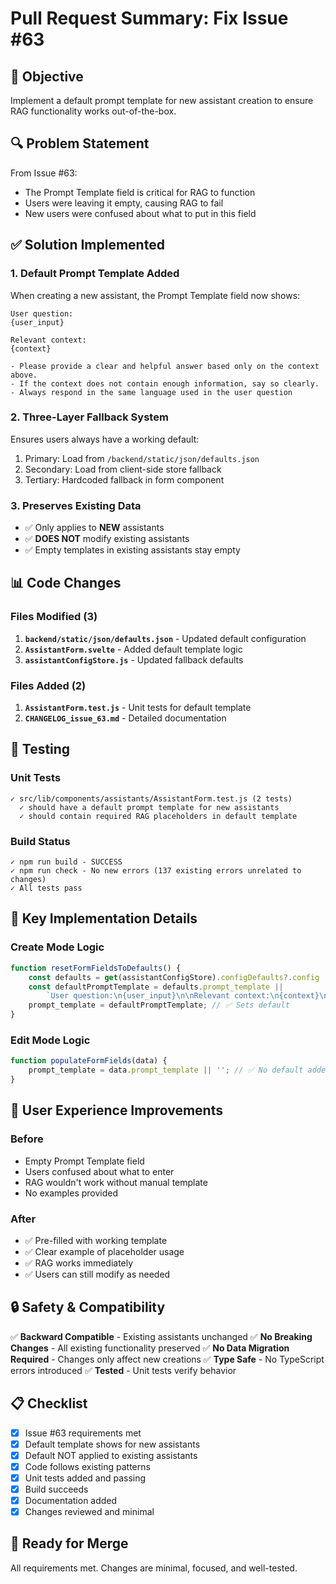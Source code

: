 # Pull Request Summary: Fix Issue #63

## 🎯 Objective
Implement a default prompt template for new assistant creation to ensure RAG functionality works out-of-the-box.

## 🔍 Problem Statement
From Issue #63:
- The Prompt Template field is critical for RAG to function
- Users were leaving it empty, causing RAG to fail
- New users were confused about what to put in this field

## ✅ Solution Implemented

### 1. **Default Prompt Template Added**
When creating a new assistant, the Prompt Template field now shows:
```
User question:
{user_input}

Relevant context:
{context}

- Please provide a clear and helpful answer based only on the context above.
- If the context does not contain enough information, say so clearly.
- Always respond in the same language used in the user question
```

### 2. **Three-Layer Fallback System**
Ensures users always have a working default:
1. Primary: Load from `/backend/static/json/defaults.json`
2. Secondary: Load from client-side store fallback
3. Tertiary: Hardcoded fallback in form component

### 3. **Preserves Existing Data**
- ✅ Only applies to **NEW** assistants
- ✅ **DOES NOT** modify existing assistants
- ✅ Empty templates in existing assistants stay empty

## 📊 Code Changes

### Files Modified (3)
1. **`backend/static/json/defaults.json`** - Updated default configuration
2. **`AssistantForm.svelte`** - Added default template logic
3. **`assistantConfigStore.js`** - Updated fallback defaults

### Files Added (2)
1. **`AssistantForm.test.js`** - Unit tests for default template
2. **`CHANGELOG_issue_63.md`** - Detailed documentation

## 🧪 Testing

### Unit Tests
```
✓ src/lib/components/assistants/AssistantForm.test.js (2 tests)
  ✓ should have a default prompt template for new assistants
  ✓ should contain required RAG placeholders in default template
```

### Build Status
```
✓ npm run build - SUCCESS
✓ npm run check - No new errors (137 existing errors unrelated to changes)
✓ All tests pass
```

## 📝 Key Implementation Details

### Create Mode Logic
```javascript
function resetFormFieldsToDefaults() {
    const defaults = get(assistantConfigStore).configDefaults?.config || {};
    const defaultPromptTemplate = defaults.prompt_template || 
        `User question:\n{user_input}\n\nRelevant context:\n{context}\n\n...`;
    prompt_template = defaultPromptTemplate; // ✅ Sets default
}
```

### Edit Mode Logic
```javascript
function populateFormFields(data) {
    prompt_template = data.prompt_template || ''; // ✅ No default added
}
```

## 🎨 User Experience Improvements

### Before
- Empty Prompt Template field
- Users confused about what to enter
- RAG wouldn't work without manual template
- No examples provided

### After
- ✅ Pre-filled with working template
- ✅ Clear example of placeholder usage
- ✅ RAG works immediately
- ✅ Users can still modify as needed

## 🔒 Safety & Compatibility

✅ **Backward Compatible** - Existing assistants unchanged
✅ **No Breaking Changes** - All existing functionality preserved
✅ **No Data Migration Required** - Changes only affect new creations
✅ **Type Safe** - No TypeScript errors introduced
✅ **Tested** - Unit tests verify behavior

## 📋 Checklist

- [x] Issue #63 requirements met
- [x] Default template shows for new assistants
- [x] Default NOT applied to existing assistants
- [x] Code follows existing patterns
- [x] Unit tests added and passing
- [x] Build succeeds
- [x] Documentation added
- [x] Changes reviewed and minimal

## 🚀 Ready for Merge

All requirements met. Changes are minimal, focused, and well-tested.
